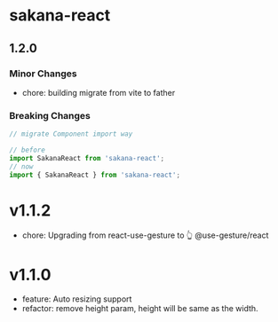 # sakana-react

## 1.2.0

### Minor Changes

- chore: building migrate from vite to father

### Breaking Changes

```ts
// migrate Component import way

// before
import SakanaReact from 'sakana-react';
// now
import { SakanaReact } from 'sakana-react';
```

# v1.1.2

- chore: Upgrading from react-use-gesture to 👆 @use-gesture/react

# v1.1.0

- feature: Auto resizing support
- refactor: remove height param, height will be same as the width.
